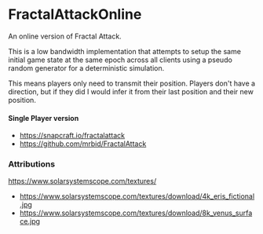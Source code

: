 # FractalAttackOnline
An online version of Fractal Attack.

This is a low bandwidth implementation that attempts to setup the same initial game state at the same epoch across all clients using a pseudo random generator for a deterministic simulation.

This means players only need to transmit their position. Players don't have a direction, but if they did I would infer it from their last position and their new position.

#### Single Player version
- https://snapcraft.io/fractalattack
- https://github.com/mrbid/FractalAttack

### Attributions
https://www.solarsystemscope.com/textures/
- https://www.solarsystemscope.com/textures/download/4k_eris_fictional.jpg
- https://www.solarsystemscope.com/textures/download/8k_venus_surface.jpg

